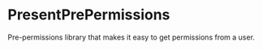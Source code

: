 PresentPrePermissions
=====================

Pre-permissions library that makes it easy to get permissions from a user.
